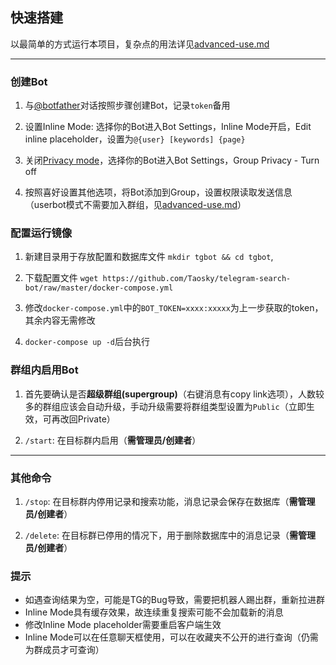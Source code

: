 ## 快速搭建

以最简单的方式运行本项目，复杂点的用法详见[advanced-use.md](advanced-use.md)

---

### 创建Bot

1. 与[@botfather](https://t.me/botfather)对话按照步骤创建Bot，记录`token`备用

2. 设置Inline Mode: 选择你的Bot进入Bot Settings，Inline Mode开启，Edit inline placeholder，设置为`@{user} [keywords] {page}`

3. 关闭[Privacy mode](https://core.telegram.org/bots#privacy-mode)，选择你的Bot进入Bot Settings，Group Privacy - Turn off

4. 按照喜好设置其他选项，将Bot添加到Group，设置权限读取发送信息（userbot模式不需要加入群组，见[advanced-use.md](advanced-use.md#UserBot模式)）


### 配置运行镜像

1. 新建目录用于存放配置和数据库文件 `mkdir tgbot && cd tgbot`,
	
2. 下载配置文件 
	`wget https://github.com/Taosky/telegram-search-bot/raw/master/docker-compose.yml`

3. 修改`docker-compose.yml`中的`BOT_TOKEN=xxxx:xxxxx`为上一步获取的token，其余内容无需修改

4. `docker-compose up -d`后台执行


### 群组内启用Bot

1. 首先要确认是否**超级群组(supergroup)**（右键消息有copy link选项），人数较多的群组应该会自动升级，手动升级需要将群组类型设置为`Public`（立即生效，可再改回Private）

2. `/start`: 在目标群内启用（**需管理员/创建者**）

---


### 其他命令
1. `/stop`: 在目标群内停用记录和搜索功能，消息记录会保存在数据库（**需管理员/创建者**）

2. `/delete`: 在目标群已停用的情况下，用于删除数据库中的消息记录（**需管理员/创建者**）


### 提示
- 如遇查询结果为空，可能是TG的Bug导致，需要把机器人踢出群，重新拉进群
- Inline Mode具有缓存效果，故连续重复搜索可能不会加载新的消息
- 修改Inline Mode placeholder需要重启客户端生效
- Inline Mode可以在任意聊天框使用，可以在收藏夹不公开的进行查询（仍需为群成员才可查询）